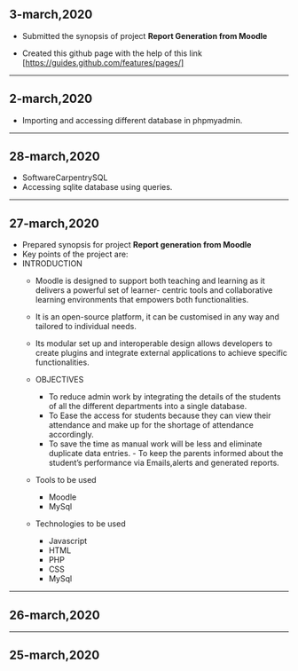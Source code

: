 ## 3-march,2020
- Submitted the synopsis of project **Report Generation from Moodle**

- Created this github page with the help of this link
[https://guides.github.com/features/pages/]
-----------------------------------------------------------------------------------------------------------------------------

## 2-march,2020
- Importing and accessing different database in phpmyadmin.
 
------------------------------------------------------------------------------------------------------------------------------

## 28-march,2020
- SoftwareCarpentrySQL
- Accessing sqlite database using queries.

-----------------------------------------------------------------------------------------------------------------------------

## 27-march,2020
- Prepared synopsis for project **Report generation from Moodle**
- Key points of the project are:
- INTRODUCTION
    - Moodle is designed to support both teaching and learning as it delivers a powerful set of learner- centric tools and collaborative learning environments that empowers both functionalities. 
    - It is an open-source platform, it can be customised in any way and tailored to individual needs. 
    - Its modular set up and interoperable design allows developers to create plugins and integrate external applications to achieve specific functionalities.
   - OBJECTIVES
      - To reduce admin work by integrating the details of the students of all the different departments into a single database.
       - To Ease the access for students because they can view their attendance and make up for the shortage of attendance accordingly.
        - To save the time as manual work will be less and eliminate duplicate data entries.
         - To keep the parents informed about the student’s performance via Emails,alerts and generated reports.
  - Tools to be used
    - Moodle
    - MySql

  - Technologies to be used

     - Javascript
    - HTML
    - PHP
    - CSS
    - MySql
-------------------------------------------------------------------------------------------------------------------------------

## 26-march,2020

-------------------------------------------------------------------------------------------------------------------------------

## 25-march,2020
